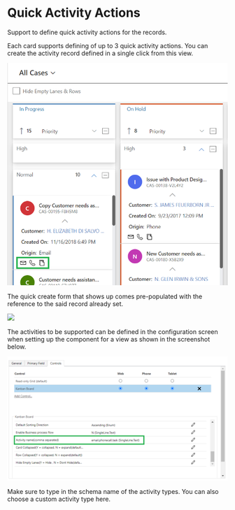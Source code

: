 # Quick Activity Actions

Support to define quick activity actions for the records.

Each card supports defining of up to 3 quick activity actions. You can create the activity record defined in a single click from this view.

![](<../../.gitbook/assets/Quick Actions.png>)

The quick create form that shows up comes pre-populated with the reference to the said record already set.

![](<../../.gitbook/assets/Quick Actions\_2.png>)

The activities to be supported can be defined in the configuration screen when setting up the component for a view as shown in the screenshot below.

![](../../.gitbook/assets/Activity.png)

Make sure to type in the schema name of the activity types. You can also choose a custom activity type here.
